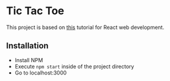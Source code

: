 # Tic Tac Toe

This project is based on [this](https://reactjs.org/tutorial/tutorial.html) tutorial for React web development.

## Installation
- Install NPM
- Execute `npm start` inside of the project directory
- Go to localhost:3000
